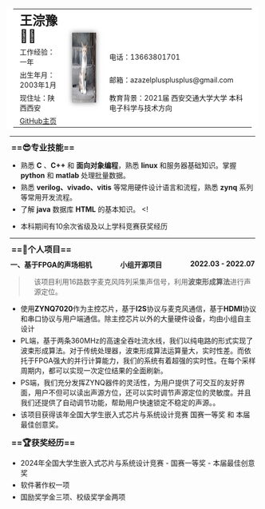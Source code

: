 <table>
	<tr style="height: 50px;">
		<td style="font-size: 1.8em;"><strong>王淙豫👨‍💻</strong></td>
		<!-- <td style="font-size: 1.5em;"><strong>求职意向：xxx</strong></td> -->
		<td rowspan="5">
			<img src="./image/sticki_avatar.jpg" height="140" alt="">
		</td>
	</tr>
	<tr>
		<td>工作经验：一年</td>
		<td>电话：13663801701</td>
	</tr>
	<tr>
		<td>出生年月：2003年1月</td>
		<td>邮箱：azazelplusplusplus@gmail.com</td>
	</tr>
	<tr>
		<td>现住址：陕西西安</td>
		<td>教育背景：2021届 西安交通大学大学 本科 电子科学与技术方向</td>
	</tr>
	<tr>
		<!-- 
        <td><a href="https://juejin.cn/user/4182956056773160/posts">博客主页</a></td> 
        -->
		<td><a href="https://github.com/azazelplus">GitHub主页</a></td>
	</tr>
</table>
<hr/>

### ==😎专业技能==

- 熟悉 **C** 、**C++** 和 **面向对象编程**，熟悉 **linux** 和服务器基础知识。掌握 **python** 和 **matlab** 处理批量数据。
- 熟悉 **verilog、vivado、vitis** 等常用硬件设计语言和流程，熟悉 **zynq** 系列等常用开发流程。
- 了解 **java** 数据库 **HTML** 的基本知识。
<!
<!-- - [稀土掘金](https://juejin.cn/user/4182956056773160/posts) 优秀创作者，[CSDN](https://blog.csdn.net/little_stick_i?type=blog) 万粉博主，个人公众号 程序员阿杆，**全网阅读量超 80W** -->
- 本科期间有10余次省级及以上学科竞赛获奖经历

<hr/>

<!-- ### ==🏢工作经历==

<h4 style="display: flex;justify-content: space-between;">
<span>一、公司名称 - 部门</span><span>Web后台研发</span><span>2023.04 - 至今</span>
</h4>

- 公司应用的功能版本迭代、开发上线、公共组件库维护、软件技术文档编写；
- 线上故障定位和解决、性能优化、模块代码重构。

<h4 style="display: flex;justify-content: space-between;">
<span>二、公司名称 - 部门</span><span>Java后台开发实习</span><span>2022.08 - 2022.12</span>
</h4>

- 根据实际情况填写根据实际情况填写根据实际情况填写根据实际情况填写根据实际情况填写

<hr/>

### ==💻工作项目==

> ps：工作项目的内容都是我瞎写的，仅作为模板参考，并不是真实的项目经历。

<h4 style="display: flex;justify-content: space-between;">
<span>一、微信小程序</span><span>主力开发</span><span>2024.02 - 2024.04</span>
</h4>
项目背景及描述：

- 对公司现有的APP应用开发一款微信小程序，实现了主要的业务功能，提升用户体验和业务效率。

我的工作内容：

- 从 0 到 1 进行项目功能设计、开发、备案、运维、上线等所有工作；
- 接入微信开放平台和微信商户平台，支持 **微信登录、微信支付**；
- 接入阿里云OSS，实现服务端签名、客户端直传、服务端接收回调通知的应用方式；
- 设计并实现 **消息系统**，支持消息群发和单独发送，群发状态下仅存储一条主体消息，节省存储空间。

<h4 style="display: flex;justify-content: space-between;">
<span>二、根据实际情况填写</span><span>协作开发</span><span>2023.10 - 2024.01</span>
</h4>
项目描述：

- 根据实际情况填写根据实际情况填写根据实际情况填写根据实际情况填写根据实际情况填写
- 根据实际情况填写根据实际情况填写根据实际情况填写根据实际情况填写根据实际情况填写

我的工作内容：

- 根据实际情况填写根据实际情况填写根据实际情况填写根据实际情况填写根据实际情况填写
- 根据实际情况填写根据实际情况填写根据实际情况填写根据实际情况填写根据实际情况填写
- 根据实际情况填写根据实际情况填写根据实际情况填写根据实际情况填写根据实际情况填写
- 根据实际情况填写根据实际情况填写根据实际情况填写根据实际情况填写根据实际情况填写

<h4 style="display: flex;justify-content: space-between;">
<span>三、其他</span><span>2023.05 - 至今</span>
</h4>

- 优化“xxx”应用，对慢SQL和复杂查询进行排查和优化，**p95延时从4000ms降低到了50ms**；
- 根据自己实际情况填写

<hr/> -->

### ==🚀个人项目==

<h4 style="display: flex;justify-content: space-between;">
<span>一、基于FPGA的声场相机</span><span>小组开源项目</span><span>2022.03 - 2022.07</span>
</h4>

> 该项目利用16路数字麦克风阵列采集声信号，利用**波束形成算法**进行声源定位。

- 使用**ZYNQ7020**作为主控芯片，基于**I2S**协议与麦克风通信，基于**HDMI**协议和串口协议与用户端通信。除主控芯片以外的大量硬件设备，均由小组自主设计
- PL端，基于两条360MHz的高速全吞吐流水线，我们以纯电路的形式实现了波束形成算法。对于传统处理器，波束形成算法运算量大，实时性差。而依托于FPGA强大的并行计算能力，我们的系统有着超强的实时性。在每个采样周期内，都可以实现一次定位结果的全面刷新。
- PS端，我们充分发挥ZYNQ器件的灵活性，为用户提供了可交互的友好界面，用户不但可以读出声源方位，还可以实时调节声源定位的灵敏度。并且我们还提供了自动调节功能，帮助用户快速锁定不稳定的声源。。
- 该项目获得该年全国大学生嵌入式芯片与系统设计竞赛 国赛一等奖 和 本届最佳创意奖。


<!-- 
<h4  style="display: flex;justify-content: space-between;">
<span>二、项目名称</span><span>个人开源项目</span><span>2024.04 - 至今</span>
</h4>

> 基于 SpEL 的参数校验包，也是 javax.validation 的扩展增强包，用于简化参数校验。**<u>GitHub Star 70+</u>，[开源地址](https://github.com/stick-i/spel-validator)**。

- 提供强大的参数校验功能，几乎支持任何场景下的参数校验。扩展自 javax.validation 包，只新增不修改，无缝集成到项目中；
- 基于 SpEL（Spring Expression Language） 表达式，支持复杂的校验逻辑。支持调用 Spring Bean，可在表达式中使用注入的 Bean 对象；
- 简单易用，使用方式几乎与 javax.validation 一致，学习成本低，上手快；
- 无需额外的异常处理，校验失败时会上报到 javax.validation 的异常体系中；
- 支持自定义校验注解，可根据业务需求自定义校验逻辑。

<hr/> 
-->

### ==🏆获奖经历==

- 2024年全国大学生嵌入式芯片与系统设计竞赛  - 国赛一等奖 - 本届最佳创意奖
- 软件著作权一项
- 国励奖学金三项、校级奖学金两项

<style>
    #write {
        padding: 25px 25px 0px;
    }
    hr {
        margin: 6px;
    }
    li {
        margin: 4px;
    }
    p {
        margin: 4px 13px;
    }
    li p{
        margin: 5px 0;
    }
    h1 {
        margin: 8px 15px;
    }
    h3 {
        margin: 9px;
    }
    h4 {
        margin: 7px;
    }
    figure {
        margin: 7px 0px;
    }
    blockquote {
        padding-left: 16px;
    }
    /* 链接下划线 */
    a {
        text-decoration:underline;
    }
    /* 图片阴影效果 */
    img {
        box-shadow: 0px 0px 10px rgba(0,0,0,.5);
    }
    /* 表格样式，去除边框显示 */
    table, table td, table tr, table th, th {
        font-weight: normal;
        padding: 3px 13px;
        border: 0px;
        background-color: #ffffff;
    }
</style>